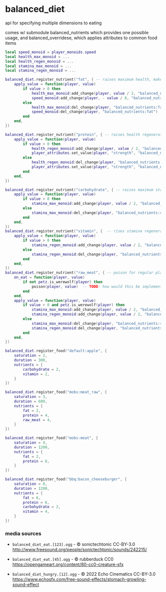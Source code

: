 # balanced_diet

api for specifying multiple dimensions to eating

comes w/ submodule balanced_nutrients which provides one possible usage, and balanced_overridese, which applies
attributes to common food items

```lua
local speed_monoid = player_monoids.speed
local health_max_monoid = ...
local health_regen_monoid = ...
local stamina_max_monoid = ...
local stamina_regen_monoid = ...

balanced_diet.register_nutrient("fat", { -- raises maximum health, makes you slower
    apply_value = function(player, value)
        if value > 0 then
            health_max_monoid:add_change(player, value / 2, "balanced_nutrients:fat")
            speed_monoid:add_change(player, - value / 8, "balanced_nutrients:fat")
        else
            health_max_monoid:del_change(player, "balanced_nutrients:fat")
            speed_monoid:del_change(player, "balanced_nutrients:fat")
        end
    end,
})

balanced_diet.register_nutrient("protein", { -- raises health regeneration, makes you stronger
    apply_value = function(player, value)
        if value > 0 then
            health_regen_monoid:add_change(player, value / 2, "balanced_nutrients:protein")
            player_attributes.set_value(player, "strength", "balanced_nutrients:protein", value / 2)
        else
            health_regen_monoid:del_change(player, "balanced_nutrients:protein")
            player_attributes.set_value(player, "strength", "balanced_nutrients:protein")
        end
    end,
})

balanced_diet.register_nutrient("carbohydrate", { -- raises maximum stamina
    apply_value = function(player, value)
        if value > 0 then
            stamina_max_monoid:add_change(player, value / 2, "balanced_nutrients:carbohydrate")
        else
            stamina_max_monoid:del_change(player, "balanced_nutrients:carbohydrate")
        end
    end,
})
balanced_diet.register_nutrient("vitamin", {  -- rises stamina regeneration
    apply_value = function(player, value)
        if value > 0 then
            stamina_regen_monoid:add_change(player, value / 2, "balanced_nutrients:vitamin")
        else
            stamina_regen_monoid:del_change(player, "balanced_nutrients:vitamin")
        end
    end,
})
balanced_diet.register_nutrient("raw_meat", { -- poison for regular players, raises stamina/stamina regen for werewolves
    on_eat = function(player, value)
        if not petz.is_werewolf(player) then
            poison(player, value)  -- TODO: how would this be implemented?
        end
    end,
    apply_value = function(player, value)
        if value > 0 and petz.is_werewolf(player) then
            stamina_max_monoid:add_change(player, value / 2, "balanced_nutrients:raw_meat")
            stamina_regen_monoid:add_change(player, value / 2, "balanced_nutrients:raw_meat")
        else
            stamina_max_monoid:del_change(player, "balanced_nutrients:raw_meat")
            stamina_regen_monoid:del_change(player, "balanced_nutrients:raw_meat")
        end
    end,
})

balanced_diet.register_food("default:apple", {
    saturation = 2,
    duration = 300,
    nutrients = {
        carbohydrate = 2,
        vitamin = 2,
    }
})

balanced_diet.register_food("mobs:meat_raw", {
    saturation = 3,
    duration = 600,
    nutrients = {
        fat = 2,
        protein = 4,
        raw_meat = 4,
    }
})

balanced_diet.register_food("mobs:meat", {
    saturation = 4,
    duration = 1200,
    nutrients = {
        fat = 2,
        protein = 6,
    }
})

balanced_diet.register_food("bbq:bacon_cheeseburger", {
    saturation = 8,
    duration = 1200,
    nutrients = {
        fat = 6,
        protein = 6,
        carbohydrate = 2,
        vitamin = 4,
    }
})

```


### media sources

* `balanced_diet_eat.[123].ogg` - © sonictechtonic CC-BY-3.0 http://www.freesound.org/people/sonictechtonic/sounds/242215/

* `balanced_diet_eat.[45].ogg` - © rubberduck CC0 https://opengameart.org/content/80-cc0-creature-sfx

* `balanced_diet_hungry.[12].ogg` - © 2022 Echo Cinematics CC-BY-3.0 https://www.echosfx.com/free-sound-effects/stomach-growling-sound-effect

